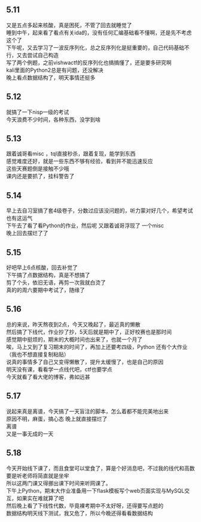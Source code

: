 ## 5.11
  又是五点多起来核酸，真是困死，不管了回去就睡觉了  
  睡到中午，起来看了看点有关ida的，没有任何汇编基础看不懂啊，还是先不考虑这个了    
  下午呢，又去学习了一波反序列化，总之反序列化是挺重要的，自己代码基础不行，又去尝试自己构造   
  写了两个例题，之前vishwactf的反序列化也搞搞懂了，还是要多研究啊   
  kali里面的Python2总是有问题，还没解决    
  晚上看点数据结构了，明天事情还挺多    
  
## 5.12 
  就搞了一下nisp一级的考试  
  今天浪费不少时间，各种东西，没学到啥   
  
## 5.13 
   跟着诚哥看misc ，tql直接秒杀，跟着复现，能学到东西  
   感觉难度还好，就是一些东西不够有经验，看到并不能迅速反应   
   这些天赛题倒是接触不少哦  
   课内还是要抓了，挂科警告了   
   
## 5.14
   早上去自习室搞了套4级卷子，分数过应该没问题的，听力蒙对好几个，希望考试也有这运气   
   下午去了看了看Python的作业，然后呢 又跟着诚哥浮现了 一个misc  
   晚上回去摆烂了了  
   
## 5.15
  好吧早上6点核酸，回去补觉了  
  下午搞了点数据结构，真是不想搞了   
  剪了个头，依旧无语，再剪一次我就白烫了   
  真的的周六要期中考试了，随缘了   
  
## 5.16
  总的来说，昨天熬夜到2点，今天又晚起了，最近真的懒散   
  然后搞了下线代，作业抄了抄，5天后就是期中了，正好校赛也是那时间   
  感觉期中挺烦的，期末的大概时间也出来了，也就一个月了   
  唉，马上又到了复习期末的时间了，再加上还要考四级，Python 还有个大作业（我也不想直接复制粘贴）   
  说真的事情多了自己又变得懒散了，提升太缓慢了，也是自己的原因       
  明天没有课，看看学一点线代吧，ctf也要学点   
  今天就看了看大佬的博客，弗如远甚     
  
## 5.17
  说起来真是离谱，今天搞了一天盲注的脚本，怎么着都不能完美地出来   
  原因不明，麻蛋，搞心态 晚上就直接摆烂了  
  离谱   
  又是一事无成的一天  
  
## 5.18
  今天开始线下课了，而且食堂可以堂食了，算是个好消息吧，不过我的线代和高数要是听老师将简直就是坐牢   
  所以这两门课又得挪出课下时间来听网课了。  
  下午上Python，期末大作业准备用一下flask模板写个web页面实现与MySQL交互，如果实在难就算了吧   
  然后晚上看了下线性代数，毕竟裸考期中不太好呀，还得要写点题的   
  数据结构明天线下测试，我又危了，所以今晚还得看看数据结构   
  
  
